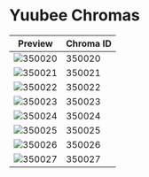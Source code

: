 # Yuubee Chromas

| Preview | Chroma ID |
|---------|-----------|
| ![350020](https://raw.communitydragon.org/latest/plugins/rcp-be-lol-game-data/global/default/v1/champion-chroma-images/350/350020.png) | 350020 |
| ![350021](https://raw.communitydragon.org/latest/plugins/rcp-be-lol-game-data/global/default/v1/champion-chroma-images/350/350021.png) | 350021 |
| ![350022](https://raw.communitydragon.org/latest/plugins/rcp-be-lol-game-data/global/default/v1/champion-chroma-images/350/350022.png) | 350022 |
| ![350023](https://raw.communitydragon.org/latest/plugins/rcp-be-lol-game-data/global/default/v1/champion-chroma-images/350/350023.png) | 350023 |
| ![350024](https://raw.communitydragon.org/latest/plugins/rcp-be-lol-game-data/global/default/v1/champion-chroma-images/350/350024.png) | 350024 |
| ![350025](https://raw.communitydragon.org/latest/plugins/rcp-be-lol-game-data/global/default/v1/champion-chroma-images/350/350025.png) | 350025 |
| ![350026](https://raw.communitydragon.org/latest/plugins/rcp-be-lol-game-data/global/default/v1/champion-chroma-images/350/350026.png) | 350026 |
| ![350027](https://raw.communitydragon.org/latest/plugins/rcp-be-lol-game-data/global/default/v1/champion-chroma-images/350/350027.png) | 350027 |